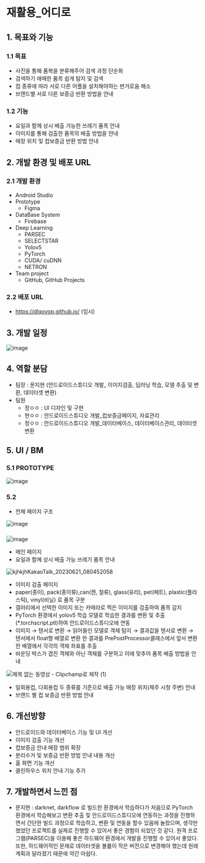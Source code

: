 # 재활용_어디로

## 1. 목표와 기능
### 1.1 목표
- 사진을 통해 품복을 분류해주어 검색 과정 단순화
- 검색하기 애매한 품목 쉽게 탐지 및 검색
- 컵 종류에 따라 서로 다른 어플을 설치해야하는 번거로움 해소
- 브랜드별 서로 다른 보증금 반환 방법을 안내

### 1.2 기능
- 요일과 함께 상시 배출 가능한 쓰레기 품목 안내
- 이미지를 통해 검출한 품목의 배출 방법을 안내
- 매장 위치 및 컵보증금 반환 방법 안내

## 2. 개발 환경 및 배포 URL
### 2.1 개발 환경
- Android Studio
- Prototype
  - Figma
- DataBase System
  - Firebase
- Deep Learning
  - PARSEC
  - SELECTSTAR
  - Yolov5
  - PyTorch
  - CUDA/ cuDNN
  - NETRON
- Team project
  - GitHub, GitHub Projects

### 2.2 배포 URL
- https://dlqovop.github.io/ (임시)

## 3. 개발 일정
![image](https://github.com/dLqovop/capstone/assets/126761271/26e31ebb-7ef8-4713-bdf2-ba0d7189169b)

## 4. 역할 분담
- 팀장 : 문지현 (안드로이드스튜디오 개발_ 이미지검출, 딥러닝 학습, 모델 추출 및 변환, 데이터셋 변환)
- 팀원
  - 정ㅇㅇ : UI 디자인 및 구현
  - 현ㅇㅇ : 안드로이드스튜디오 개발_컵보증금페이지, 자료관리
  - 정ㅇㅇ : 안드로이드스튜디오 개발_데이터베이스, 데이터베이스관리, 데이터셋 변환

## 5. UI / BM
### 5.1 PROTOTYPE
![image](https://github.com/dLqovop/capstone/assets/126761271/4c6d219e-5dd2-429b-9019-b1e30cee34e8)

### 5.2
- 전체 페이지 구조

![image](https://github.com/dLqovop/capstone/assets/126761271/1d25b07a-8825-4de3-977c-e9786fe26bed)

###   
![image](https://github.com/dLqovop/capstone/assets/126761271/37ece2ee-b115-40ee-a1a6-792733a7b809)
- 메인 페이지
- 요일과 함께 상시 배출 가능 쓰레기 품목 안내

![kjhkjhKakaoTalk_20230621_080452058](https://github.com/dLqovop/capstone/assets/126761271/58852784-9f39-4691-b5b2-3b5c66c828d6)

- 이미지 검출 페이지
- paper(종이), pack(종이류),can(캔, 철류), glass(유리), pet(페트), plastic(플라스틱), vinyl(비닐) 로 품목 구분
- 갤러리에서 선택한 이미지 또는 카메라로 찍은 이미지를 검출하여 품목 감지
- PyTorch 환경에서 yolov5 학습 모델로 학습한 결과를 변환 및 추출(*.torchscript.ptl)하여 안드로이드스튜디오에 연동
- 이미지 → 텐서로 변환 → 읽어들인 모델로 객체 탐지 → 결과값을 텐서로 변환 → 텐서에서 float형 배열로 변환 한 결과를 PrePostProcessor클래스에서 앞서 변환한 배열에서 각각의 객체 좌표를 추출 
- 바운딩 박스가 겹친 객체와 아닌 객체를 구분하고 이에 맞추어 품목 배출 방법을 안내


![제목 없는 동영상 - Clipchamp로 제작 (1)](https://github.com/dLqovop/capstone/assets/126761271/d293af47-0253-4d26-ba66-6b471c10860d)

- 일회용컵, 다회용컵 두 종류를 기준으로 배출 가능 매장 위치(제주 시청 주변) 안내
- 브랜드 별 컵 보증금 반환 방법 안내

## 6. 개선방향
- 안드로이드와 데이터베이스 기능 및 UI 개선
- 이미지 검출 기능 개선
- 컵보증금 안내 매장 범위 확장
- 분리수거 및 보증금 반환 방법 안내 내용 개선
- 홈 화면 기능 개선
- 클린하우스 위치 안내 기능 추가

## 7. 개발하면서 느낀 점
- 문지현 : darknet, darkflow 로 빌드한 환경에서 학습하다가 처음으로 PyTorch 환경에서 학습해보고 변환 추출 및 안드로이드스튜디오에 연동하는 과정을 진행하면서 간단한 빌드 과정으로 학습하고, 변환 및 연동을 할수 있음에 놀랐으며, 생각만 했었던 프로젝트를 실제로 진행할 수 있어서 좋은 경험이 되었던 것 같다. 원격 프로그램(PARSEC)을 이용해 좋은 하드웨어 환경에서 개발을 진행할 수 있어서 좋았다. 또한, 하드웨어적인 문제로 데이터셋을 볼륨이 작은 버전으로 변경해야 했는데 원래 계획과 달라졌기 때문에 약간 아쉽다.


